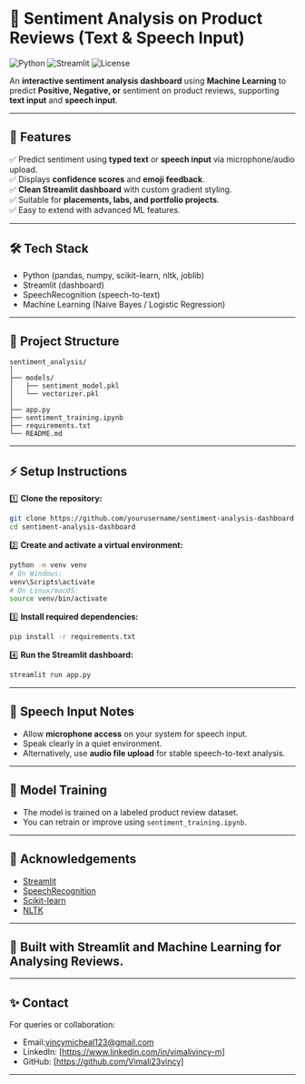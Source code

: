 # 💬 Sentiment Analysis on Product Reviews (Text & Speech Input)

![Python](https://img.shields.io/badge/Python-3.10+-blue)
![Streamlit](https://img.shields.io/badge/Built%20with-Streamlit-red)
![License](https://img.shields.io/badge/license-MIT-green)

An **interactive sentiment analysis dashboard** using **Machine Learning** to predict **Positive, Negative, or** sentiment on product reviews, supporting **text input** and **speech input**.

---

## 🚀 Features

✅ Predict sentiment using **typed text** or **speech input** via microphone/audio upload.  
✅ Displays **confidence scores** and **emoji feedback**.  
✅ **Clean Streamlit dashboard** with custom gradient styling.  
✅ Suitable for **placements, labs, and portfolio projects**.  
✅ Easy to extend with advanced ML features.

---

## 🛠️ Tech Stack

- Python (pandas, numpy, scikit-learn, nltk, joblib)
- Streamlit (dashboard)
- SpeechRecognition (speech-to-text)
- Machine Learning (Naive Bayes / Logistic Regression)

---

## 📂 Project Structure

```
sentiment_analysis/
│
├── models/
│   ├── sentiment_model.pkl
│   └── vectorizer.pkl
│
├── app.py
├── sentiment_training.ipynb
├── requirements.txt
└── README.md
```

---

## ⚡ Setup Instructions

1️⃣ **Clone the repository:**

```bash
git clone https://github.com/yourusername/sentiment-analysis-dashboard.git
cd sentiment-analysis-dashboard
```

2️⃣ **Create and activate a virtual environment:**

```bash
python -m venv venv
# On Windows:
venv\Scripts\activate
# On Linux/macOS:
source venv/bin/activate
```

3️⃣ **Install required dependencies:**

```bash
pip install -r requirements.txt
```

4️⃣ **Run the Streamlit dashboard:**

```bash
streamlit run app.py
```

---

## 🎤 Speech Input Notes

- Allow **microphone access** on your system for speech input.
- Speak clearly in a quiet environment.
- Alternatively, use **audio file upload** for stable speech-to-text analysis.

---

## 🧠 Model Training

- The model is trained on a labeled product review dataset.
- You can retrain or improve using `sentiment_training.ipynb`.

---

## 🙌 Acknowledgements

- [Streamlit](https://streamlit.io)
- [SpeechRecognition](https://pypi.org/project/SpeechRecognition/)
- [Scikit-learn](https://scikit-learn.org)
- [NLTK](https://www.nltk.org)

---

## 🚀 Built with Streamlit and Machine Learning for Analysing Reviews.

---

## ✨ Contact

For queries or collaboration:

- Email:vincymicheal123@gmail.com
- LinkedIn: [https://www.linkedin.com/in/vimalivincy-m]
- GitHub: [https://github.com/Vimali23vincy]

---
